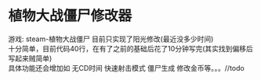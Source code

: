 # 植物大战僵尸修改器  
游戏: steam-植物大战僵尸
目前只实现了阳光修改(最近没多少时间)  
十分简单，目前代码40行，在有了之前的基础后花了10分钟写完(其实找到偏移后写起来贼简单)  
具体功能还会增加如 无CD时间 快速射击模式 僵尸生成 修改金币等。。。//todo
